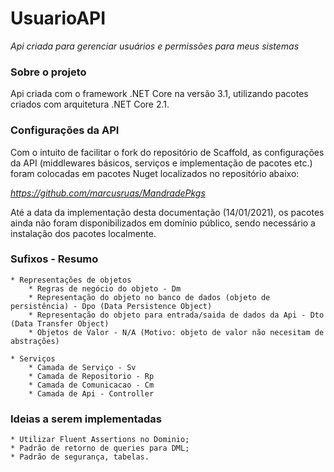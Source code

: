 # UsuarioAPI
_Api criada para gerenciar usuários e permissões para meus sistemas_

### Sobre o projeto
Api criada com o framework .NET Core na versão 3.1, utilizando pacotes criados com arquitetura .NET Core 2.1. 

### Configurações da API
Com o intuito de facilitar o fork do repositório de Scaffold, as configurações da API (middlewares básicos, serviços e implementação de pacotes etc.) foram colocadas em pacotes Nuget localizados no repositório abaixo:

*https://github.com/marcusruas/MandradePkgs*

Até a data da implementação desta documentação (14/01/2021), os pacotes ainda não foram disponibilizados em domínio público, sendo necessário a instalação dos pacotes localmente.

### Sufixos - Resumo
    * Representações de objetos
        * Regras de negócio do objeto - Dm
        * Representação do objeto no banco de dados (objeto de persistência) - Dpo (Data Persistence Object)
        * Representação do objeto para entrada/saida de dados da Api - Dto (Data Transfer Object)
        * Objetos de Valor - N/A (Motivo: objeto de valor não necesitam de abstrações)

    * Serviços
        * Camada de Serviço - Sv
        * Camada de Repositorio - Rp
        * Camada de Comunicacao - Cm
        * Camada de Api - Controller

### Ideias a serem implementadas
    * Utilizar Fluent Assertions no Dominio;
    * Padrão de retorno de queries para DML;
    * Padrão de segurança, tabelas.
